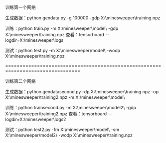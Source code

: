 训练第一个网络

  生成数据：python gendata.py -g 100000 -gdp X:\minesweeper\training.npz

  训练：python train.py -m X:\minesweeper\model\ -gdp X:\minesweeper\training.npz
  查看：tensorboard --logdir=X:\minesweeper\logs

  测试：python test.py -m X:\minesweeper\model\ -wodp X:\minesweeper\training.npz

================================================================================

训练第二个网络

  生成数据：python gendatasecond.py -dp X:\minesweeper\training.npz -op X:\minesweeper\training2.npz -m X:\minesweeper\model\

  训练：python trainsecond.py -m X:\minesweeper\model2\ -gdp X:\minesweeper\training2.npz
  查看：tensorboard --logdir=X:\minesweeper\logs2

  测试：python test2.py -fm X:\minesweeper\model\ -sm X:\minesweeper\model2\ -wodp X:\minesweeper\training.npz

